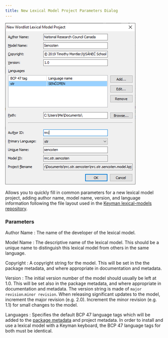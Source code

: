 ```yaml
---
title: New Lexical Model Project Parameters Dialog
---
```


![New Lexical Model Project Parameters dialog](/cdn/dev/img/developer/120/ui/frmNewLMProjectParameters.png)

Allows you to quickly fill in common parameters for a new lexical model
project, adding author name, model name, version, and language
information following the file layout used in the [Keyman lexical-models repository](https://github.com/keymanapp/lexical-models).

### Parameters

Author Name
:   The name of the developer of the lexical model.

Model Name
:   The descriptive name of the lexical model. This should be a unique
    name to distinguish this lexical model from others in the same
    language.

Copyright
:   A copyright string for the model. This will be set in the the
    package metadata, and where appropriate in documentation and
    metadata.

Version
:   The initial version number of the model should usually be left at
    1.0. This will be set also in the package metadata, and where
    appropriate in documentation and metadata. The version string is
    made of `major revision`.`minor revision`. When releasing
    significant updates to the model, increment the major revision (e.g.
    2.0). Increment the minor revision (e.g. 1.1) for small changes to
    the model.

Languages
:   Specifies the default BCP 47 language tags which will be added to
    the [package metadata](../reference/file-types/metadata) and project
    metadata. In order to install and use a lexical model with a Keyman
    keyboard, the BCP 47 language tags for both must be identical.